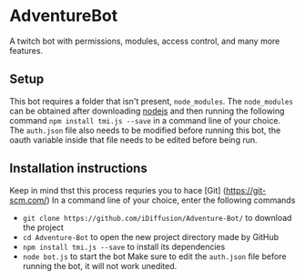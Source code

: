 # AdventureBot
A twitch bot with permissions, modules, access control, and many more features.

## Setup
This bot requires a folder that isn't present, `node_modules`. The `node_modules` can be obtained after downloading [nodejs](https://nodejs.org/en/) and then running the following command `npm install tmi.js --save` in a command line of your choice. The `auth.json` file also needs to be modified before running this bot, the oauth variable inside that file needs to be edited before being run.

## Installation instructions
Keep in mind thst this process requries you to hace [Git] (https://git-scm.com/)
In a command line of your choice, enter the following commands
- `git clone https://github.com/iDiffusion/Adventure-Bot/` to download the project
- `cd Adventure-Bot` to open the new project directory made by GitHub
- `npm install tmi.js --save` to install its dependencies
- `node bot.js` to start the bot
Make sure to edit the `auth.json` file before running the bot, it will not work unedited.
